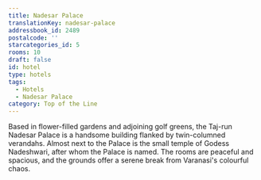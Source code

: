 ```yaml
---
title: Nadesar Palace
translationKey: nadesar-palace
addressbook_id: 2489
postalcode: ''
starcategories_id: 5
rooms: 10
draft: false
id: hotel
type: hotels
tags:
  - Hotels
  - Nadesar Palace
category: Top of the Line
---
```

Based in flower-filled gardens and adjoining golf greens, the Taj-run Nadesar Palace is a handsome building flanked by twin-columned verandahs. Almost next to the Palace is the small temple of Godess Nadeshwari, after whom the Palace is named. The rooms are peaceful and spacious, and the grounds offer a serene break from Varanasi's colourful chaos.